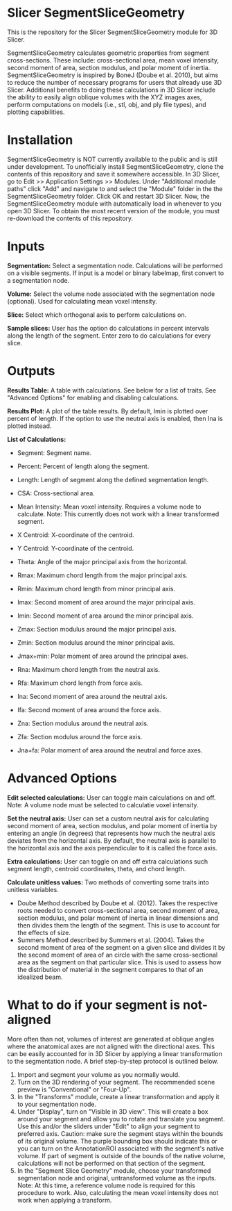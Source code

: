 # Slicer SegmentSliceGeometry

This is the repository for the Slicer SegmentSliceGeometry module for 3D Slicer.

SegmentSliceGeometry calculates geometric properties from segment cross-sections. These include: 
cross-sectional area, mean voxel intensity, second moment of area, section modulus, and polar moment of inertia. 
SegmentSliceGeometry is inspired by BoneJ (Doube et al. 2010), but aims to reduce the number of necessary programs for users 
that already use 3D Slicer. Additional benefits to doing these calculations in 3D Slicer include 
the ability to easily align oblique volumes with the XYZ images axes, perform computations on models 
(i.e., stl, obj, and ply file types), and plotting capabilities.

# Installation

SegmentSliceGeometry is NOT currently available to the public and is still under development. To unofficially install SegmentSliceGeometry, 
clone the contents of this repository and save it somewhere accessible. In 3D Slicer, go to Edit >> Application Settings >> Modules. Under 
"Additional module paths" click "Add" and navigate to and select the "Module" folder in the the SegmentSliceGeometry folder. 
Click OK and restart 3D Slicer. Now, the SegmentSliceGeometry module with automatically load in whenever to you open 3D Slicer. To 
obtain the most recent version of the module, you must re-download the contents of this repository.

# Inputs

**Segmentation:** Select a segmentation node. Calculations will be performed on a visible segments. If input is a model or binary labelmap, 
first convert to a segmentation node.

**Volume:** Select the volume node associated with the segmentation node (optional). Used for calculating mean voxel intensity.

**Slice:** Select which orthogonal axis to perform calculations on.

**Sample slices:** User has the option do calculations in percent intervals along the length of the segment. Enter zero 
to do calculations for every slice.

# Outputs

**Results Table:** A table with calculations. See below for a list of traits. See "Advanced Options" for enabling and disabling calculations.

**Results Plot:** A plot of the table results. By default, Imin is plotted over percent of length. If the 
option to use the neutral axis is enabled, then Ina is plotted instead.

**List of Calculations:** 

- Segment: Segment name.

- Percent: Percent of length along the segment.

- Length: Length of segment along the defined segmentation length.

- CSA: Cross-sectional area.

- Mean Intensity: Mean voxel intensity. Requires a volume node to calculate. Note: This currently does not work with a linear transformed segment.

- X Centroid: X-coordinate of the centroid. 

- Y Centroid: Y-coordinate of the centroid. 

- Theta: Angle of the major principal axis from the horizontal.

- Rmax: Maximum chord length from the major principal axis.

- Rmin: Maximum chord length from minor principal axis.

- Imax: Second moment of area around the major principal axis.

- Imin: Second moment of area around the minor principal axis.

- Zmax: Section modulus around the major principal axis.

- Zmin: Section modulus around the minor principal axis.

- Jmax+min: Polar moment of area around the principal axes.

- Rna: Maximum chord length from the neutral axis.

- Rfa: Maximum chord length from force axis.

- Ina: Second moment of area around the neutral axis.

- Ifa: Second moment of area around the force axis.

- Zna: Section modulus around the neutral axis.

- Zfa: Section modulus around the force axis.

- Jna+fa: Polar moment of area around the neutral and force axes.

# Advanced Options

**Edit selected calculations:** User can toggle main calculations on and off. Note: A volume node must be selected to calculatie voxel intensity.

**Set the neutral axis:** User can set a custom neutral axis for calculating second moment of area, section modulus, and polar moment of inertia 
by entering an angle (in degrees) that represents how much the neutral axis deviates from the horizontal axis. By default, the neutral axis is parallel to the horizontal axis and 
the axis perpendicular to it is called the force axis.

**Extra calculations:** User can toggle on and off extra calculations such segment length, centroid coordinates, theta, and chord length.

**Calculate unitless values:** Two methods of converting some traits into unitless variables. 
 - Doube Method described by Doube et al. (2012). Takes the respective roots needed to convert cross-sectional area, second moment of area, section modulus, and polar moment of inertia in linear dimensions 
and then divides them the length of the segment. This is use to account for the effects of size. 
 - Summers Method described by Summers et al. (2004). Takes the second moment of area of the segment on a given slice and divides it by the second moment of area of an circle with the same cross-sectional area as 
the segment on that particular slice. This is used to assess how the distribution of material in the segment compares to that of an idealized beam.

# What to do if your segment is not-aligned

More often than not, volumes of interest are generated at oblique angles where the anatomical axes are not aligned with 
the directional axes. This can be easily accounted for in 3D Slicer by applying a linear transformation to the segmentation node. A
brief step-by-step protocol is outlined below. 

1. Import and segment your volume as you normally would.
2. Turn on the 3D rendering of your segment. The recommended scene preview is "Conventional" or "Four-Up".
3. In the "Transforms" module, create a linear transformation and apply it to your segmentation node.
4. Under "Display", turn on "Visible in 3D view". This will create a box around your segment and allow you to rotate and translate you segment. 
Use this and/or the sliders under "Edit" to align your segment to preferred axis. Caution: make sure the segment stays within the bounds of its original volume. 
The purple bounding box should indicate this or you can turn on the AnnotationROI associated with the segment's native volume. If part of segment is outside of 
the bounds of the native volume, calculations will not be performed on that section of the segment.
5. In the "Segment Slice Geometry" module, choose your transformed segmentation node and original, untransformed volume as the inputs. 
Note: At this time, a reference volume node is required for this procedure to work. Also, calculating the mean voxel intensity does not work when applying a transform.